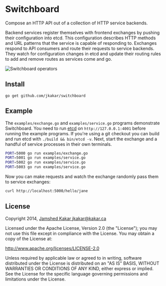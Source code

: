 # Switchboard

Compose an HTTP API out of a collection of HTTP service backends.

Backend services register themselves with frontend exchanges by pushing their
configuration into etcd.  This configuration describes HTTP methods and URL
patterns that the service is capable of responding to.  Exchanges respond to
API consumers and route their requests to service backends.  They watch for
configuration changes in etcd and update their routing rules to add and remove
routes as services come and go.

![Switchboard operators](http://newdeal.feri.org/images/ae15.gif)

## Install

```
go get github.com/jkakar/switchboard
```

## Example

The `examples/exchange.go` and `examples/service.go` programs demonstrate
Switchboard.  You need to run [etcd](https://github.com/coreos/etcd) on
`http://127.0.0.1:4001` before running the example programs.  If you're using
a git checkout you can build and run etcd with `./build && bin/etcd -v`.
Next, start the exchange and a handful of service processes in their own
terminals.

```bash
PORT=5000 go run examples/exchange.go
PORT=5001 go run examples/service.go
PORT=5002 go run examples/service.go
PORT=5003 go run examples/service.go
```

Now you can make requests and watch the exchange randomly pass them to service
exchanges:

```bash
curl http://localhost:5000/hello/jane
```

## License

Copyright 2014, [Jamshed Kakar <jkakar@kakar.ca>](mailto:jkakar@kakar.ca)

Licensed under the Apache License, Version 2.0 (the "License");
you may not use this file except in compliance with the License.
You may obtain a copy of the License at:

  http://www.apache.org/licenses/LICENSE-2.0

Unless required by applicable law or agreed to in writing, software
distributed under the License is distributed on an "AS IS" BASIS,
WITHOUT WARRANTIES OR CONDITIONS OF ANY KIND, either express or implied.
See the License for the specific language governing permissions and
limitations under the License.

